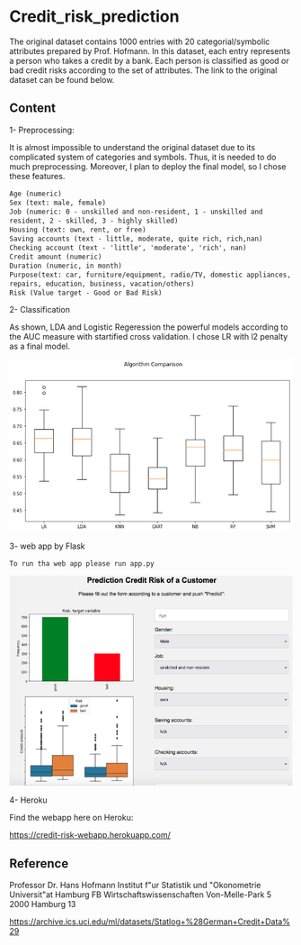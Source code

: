 # Credit_risk_prediction


The original dataset contains 1000 entries with 20 categorial/symbolic attributes prepared by Prof. Hofmann. In this dataset, each entry represents a person who takes a credit by a bank. Each person is classified as good or bad credit risks according to the set of attributes. The link to the original dataset can be found below.


## Content

1- Preprocessing: 

It is almost impossible to understand the original dataset due to its complicated system of categories and symbols. Thus, it is needed to do much preprocessing. Moreover, I plan to deploy the final model, so I chose these features.

    Age (numeric)
    Sex (text: male, female)
    Job (numeric: 0 - unskilled and non-resident, 1 - unskilled and resident, 2 - skilled, 3 - highly skilled)
    Housing (text: own, rent, or free)
    Saving accounts (text - little, moderate, quite rich, rich,nan)
    Checking account (text - 'little', 'moderate', 'rich', nan)
    Credit amount (numeric)
    Duration (numeric, in month)
    Purpose(text: car, furniture/equipment, radio/TV, domestic appliances, repairs, education, business, vacation/others)
    Risk (Value target - Good or Bad Risk)


2- Classification

As shown, LDA and Logistic Regeression the powerful models according to the AUC measure with startified cross validation.
I chose LR with l2 penalty as a final model.

<img src="static/img/models.png" width="600px">


3- web app by Flask
    
    To run tha web app please run app.py
    
<img src="static/img/webpage.png" width="600px">


4- Heroku 

Find the webapp here on Heroku:
    
https://credit-risk-webapp.herokuapp.com/

    
 ## Reference   


Professor Dr. Hans Hofmann
Institut f"ur Statistik und "Okonometrie
Universit"at Hamburg
FB Wirtschaftswissenschaften
Von-Melle-Park 5
2000 Hamburg 13 

https://archive.ics.uci.edu/ml/datasets/Statlog+%28German+Credit+Data%29
